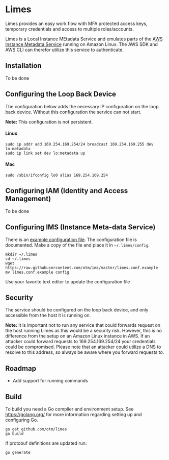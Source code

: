 # Limes
Limes provides an easy work flow with MFA protected access keys, temporary credentials and access to multiple roles/accounts.

Limes is a Local Instance MEtadata Service and emulates parts of the [AWS Instance Metadata Service](http://docs.aws.amazon.com/AWSEC2/latest/UserGuide/ec2-instance-metadata.html) running on Amazon Linux. The AWS SDK and AWS CLI can therefor utilize this service to authenticate.

##  Installation
To be done

## Configuring the Loop Back Device
The configuration below adds the necessary IP configuration on the loop back device. Without this configuration the service can not start.

**Note:** This configuration is not persistent.

#### Linux
```
sudo ip addr add 169.254.169.254/24 broadcast 169.254.169.255 dev lo:metadata
sudo ip link set dev lo:metadata up
```

#### Mac
```
sudo /sbin/ifconfig lo0 alias 169.254.169.254
```

## Configuring IAM (Identity and Access Management)
To be done

## Configuring IMS (Instance Meta-data Service)
There is an [example configuration file](http://github.com/otm/limes/limes.conf.example). The configuration file is documented. Make a copy of the file and place it in `~/.limes/config`.

```
mkdir ~/.limes
cd ~/.limes
wget https://raw.githubusercontent.com/otm/ims/master/limes.conf.example
mv limes.conf.example config
```

Use your favorite text editor to update the configuration file



## Security
The service should be configured on the loop back device, and only accessible from the host it is running on.

**Note:** It is important not to run any service that could forwards request on the host running Limes as this would be a security risk. However, this is no difference from the setup on an Amazon Linux instance in AWS. If an attacker could forward requests to 169.254.169.254/24 your credentials could be compromised. Please note that an attacker could utilize a DNS to resolve to this address, so always be aware where you forward requests to.  

## Roadmap
* Add support for running commands

## Build
To build you need a Go compiler and environment setup. See https://golang.org/ for more information regarding setting up and configuring Go.

```
go get github.com/otm/limes
go build
```

If protobuf definitions are updated run:

```
go generate
```
